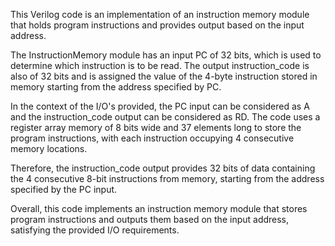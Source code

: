 This Verilog code is an implementation of an instruction memory module that holds program instructions and provides output based on the input address.

The InstructionMemory module has an input PC of 32 bits, which is used to determine which instruction is to be read. The output instruction_code is also of 32 bits and is assigned the value of the 4-byte instruction stored in memory starting from the address specified by PC.

In the context of the I/O's provided, the PC input can be considered as A and the instruction_code output can be considered as RD. The code uses a register array memory of 8 bits wide and 37 elements long to store the program instructions, with each instruction occupying 4 consecutive memory locations.

Therefore, the instruction_code output provides 32 bits of data containing the 4 consecutive 8-bit instructions from memory, starting from the address specified by the PC input.

Overall, this code implements an instruction memory module that stores program instructions and outputs them based on the input address, satisfying the provided I/O requirements.




